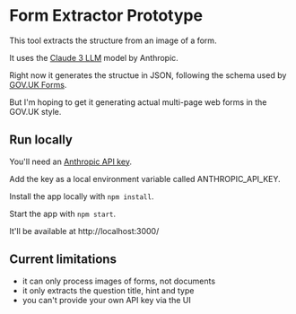 # Form Extractor Prototype

This tool extracts the structure from an image of a form.

It uses the [Claude 3 LLM](https://claude.ai) model by Anthropic.

Right now it generates the structue in JSON, following the schema used by [GOV.UK Forms](https://www.forms.service.gov.uk/).

But I'm hoping to get it generating actual multi-page web forms in the GOV.UK style.

## Run locally

You'll need an [Anthropic API key](https://www.anthropic.com/api).

Add the key as a local environment variable called ANTHROPIC_API_KEY.

Install the app locally with `npm install`.

Start the app with `npm start`.

It'll be available at http://localhost:3000/

## Current limitations

- it can only process images of forms, not documents
- it only extracts the question title, hint and type
- you can't provide your own API key via the UI
